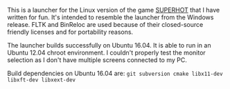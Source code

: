 This is a launcher for the Linux version of the game [SUPERHOT](http://superhotgame.com/) that I have written for fun.
It's intended to resemble the launcher from the Windows release.
FLTK and BinReloc are used because of their closed-source friendly licenses and for portability reasons.

The launcher builds successfully on Ubuntu 16.04.
It is able to run in an Ubuntu 12.04 chroot environment.
I couldn't properly test the monitor selection as I don't have multiple screens connected to my PC.

Build dependencies on Ubuntu 16.04 are:
`git subversion cmake libx11-dev libxft-dev libxext-dev`
